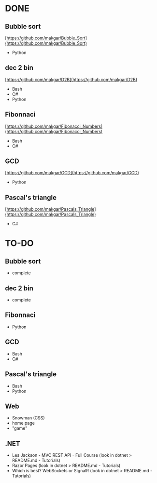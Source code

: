 # DONE
## Bubble sort
[https://github.com/makgar/Bubble_Sort](https://github.com/makgar/Bubble_Sort)  
- Python

## dec 2 bin
[https://github.com/makgar/D2B](https://github.com/makgar/D2B)  
- Bash
- C#
- Python

## Fibonnaci
[https://github.com/makgar/Fibonacci_Numbers](https://github.com/makgar/Fibonacci_Numbers)  
- Bash
- C#

## GCD
[https://github.com/makgar/GCD](https://github.com/makgar/GCD)  
- Python

## Pascal's triangle
[https://github.com/makgar/Pascals_Triangle](https://github.com/makgar/Pascals_Triangle)  
- C#



# TO-DO
## Bubble sort
- complete

## dec 2 bin
- complete

## Fibonnaci
- Python

## GCD
- Bash
- C#

## Pascal's triangle
- Bash
- Python

## Web
- Snowman (CSS)
- home page
- "game"

## .NET
- Les Jackson - MVC REST API - Full Course (look in dotnet > README.md - Tutorials)  
- Razor Pages (look in dotnet > README.md - Tutorials)  
- Which is best? WebSockets or SignalR (look in dotnet > README.md - Tutorials)  
